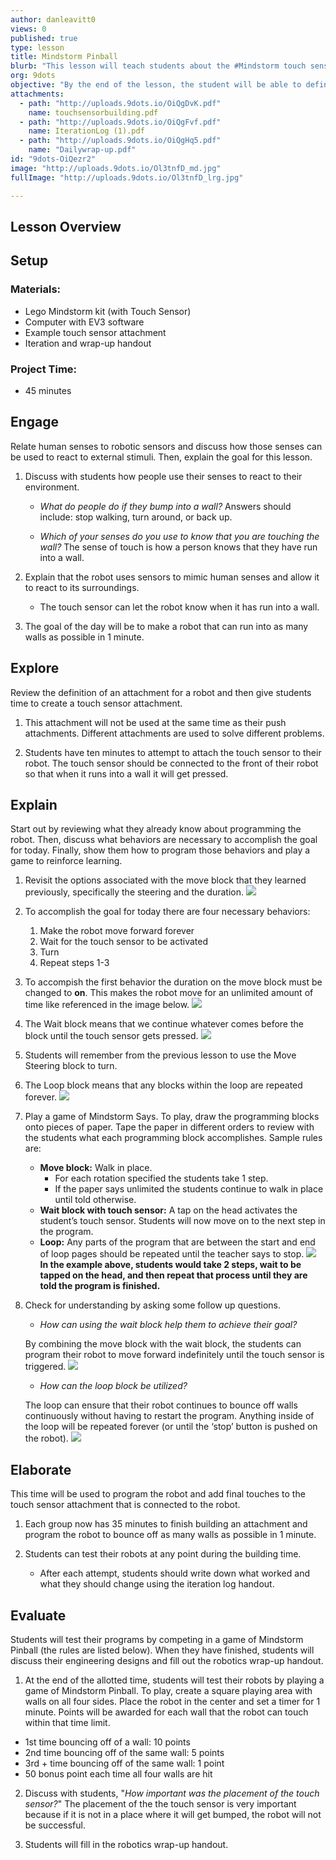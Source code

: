 ```yaml
---
author: danleavitt0
views: 0
published: true
type: lesson
title: Mindstorm Pinball
blurb: "This lesson will teach students about the #Mindstorm touch sensor as well as the wait and loop #programming blocks."
org: 9dots
objective: "By the end of the lesson, the student will be able to define a programming loop, explain the importance of sensors to programming a robot, and create a robot capable of running indefinitely and turning whenever it runs into a wall."
attachments: 
  - path: "http://uploads.9dots.io/OiQgDvK.pdf"
    name: touchsensorbuilding.pdf
  - path: "http://uploads.9dots.io/OiQgFvf.pdf"
    name: IterationLog (1).pdf
  - path: "http://uploads.9dots.io/OiQgHq5.pdf"
    name: "Dailywrap-up.pdf"
id: "9dots-OiQezr2"
image: "http://uploads.9dots.io/Ol3tnfD_md.jpg"
fullImage: "http://uploads.9dots.io/Ol3tnfD_lrg.jpg"

---
```


## Lesson Overview

## Setup

### Materials:

- Lego Mindstorm kit (with Touch Sensor)
- Computer with EV3 software
- Example touch sensor attachment
- Iteration and wrap-up handout

### Project Time:

- 45 minutes

## Engage
Relate human senses to robotic sensors and discuss how those senses can be used to react to external stimuli. Then, explain the goal for this lesson.

1. Discuss with students how people use their senses to react to their environment.
	- _What do people do if they bump into a wall?_
		Answers should include: stop walking, turn around, or back up.

	- _Which of your senses do you use to know that you are touching the wall?_
		The sense of touch is how a person knows that they have run into a wall.

2. Explain that the robot uses sensors to mimic human senses and allow it to react to its surroundings.
	- The touch sensor can let the robot know when it has run into a wall.

2. The goal of the day will be to make a robot that can run into as many walls as possible in 1 minute.

## Explore
Review the definition of an attachment for a robot and then give students time to create a touch sensor attachment.

1. This attachment will not be used at the same time as their push attachments. Different attachments are used to solve different problems.

2. Students have ten minutes to attempt to attach the touch sensor to their robot. The touch sensor should be connected to the front of their robot so that when it runs into a wall it will get pressed.

## Explain
Start out by reviewing what they already know about programming the robot. Then, discuss what behaviors are necessary to accomplish the goal for today. Finally, show them how to program those behaviors and play a game to reinforce learning.

1. Revisit the options associated with the move block that they learned previously, specifically the steering and the duration.
![](http://uploads.9dots.io/OiQh9jS_md.jpg) 

2. To accomplish the goal for today there are four necessary behaviors:

    1. Make the robot move forward forever
    2. Wait for the touch sensor to be activated
    3. Turn
    4. Repeat steps 1-3

3. To accompish the first behavior the duration on the move block must be changed to **on**. This makes the robot move for an unlimited amount of time like referenced in the image below.
![](http://uploads.9dots.io/OiQhIX8_md.jpg) 

4. The Wait block means that we continue whatever comes before the block until the touch sensor gets pressed.
![](http://uploads.9dots.io/OiQj0Nu_md.jpg) 

5. Students will remember from the previous lesson to use the Move Steering block to turn.

6. The Loop block means that any blocks within the loop are repeated forever.
![](http://uploads.9dots.io/OiQjPzY_md.jpg) 

7. Play a game of Mindstorm Says. To play, draw the programming blocks onto pieces of paper. Tape the paper in different orders to review with the students what each programming block accomplishes. Sample rules are:

    - **Move block:** Walk in place.
        - For each rotation specified the students take 1 step.
        - If the paper says unlimited the students continue to walk in place until told otherwise.
    - **Wait block with touch sensor:** A tap on the head activates the student’s touch sensor. Students will now move on to the next step in the program.
    - **Loop:** Any parts of the program that are between the start and end of loop pages should be repeated until the teacher says to stop.
![](http://uploads.9dots.io/OiQkWO7_md.jpg) 
**In the example above, students would take 2 steps, wait to be tapped on the head, and then repeat that process until they are told the program is finished.**

8. Check for understanding by asking some follow up questions.

	- _How can using the wait block help them to achieve their goal?_
    
	By combining the move block with the wait block, the students can program their robot to move forward indefinitely until the touch sensor is triggered.
![](http://uploads.9dots.io/OiQnPLd_md.jpg) 

	- _How can the loop block be utilized?_
	
    The loop can ensure that their robot continues to bounce off walls continuously without having to restart the program. Anything inside of the loop will be repeated forever (or until the ‘stop’ button is pushed on the robot).
![](http://uploads.9dots.io/OiQnT0b_md.jpg) 

## Elaborate
This time will be used to program the robot and add final touches to the touch sensor attachment that is connected to the robot.

1. Each group now has 35 minutes to finish building an attachment and program the robot to bounce off as many walls as possible in 1 minute. 

2. Students can test their robots at any point during the building time.
	- After each attempt, students should write down what worked and what they should change using the iteration log handout. 

## Evaluate
Students will test their programs by competing in a game of Mindstorm Pinball (the rules are listed below). When they have finished, students will discuss their engineering designs and fill out the robotics wrap-up handout.

1. At the end of the allotted time, students will test their robots by playing a game of Mindstorm Pinball.  To play, create a square playing area with walls on all four sides.  Place the robot in the center and set a timer for 1 minute. Points will be awarded for each wall that the robot can touch within that time limit.
  - 1st time bouncing off of a wall: 10 points
  - 2nd time bouncing off of the same wall:  5 points
  - 3rd + time bouncing off of the same wall: 1 point
  - 50 bonus point each time all four walls are hit

2. Discuss with students, "_How important was the placement of the touch sensor?_"
	The placement of the the touch sensor is very important because if it is not in a place where it will get bumped, the robot will not be successful.

3. Students will fill in the robotics wrap-up handout.
